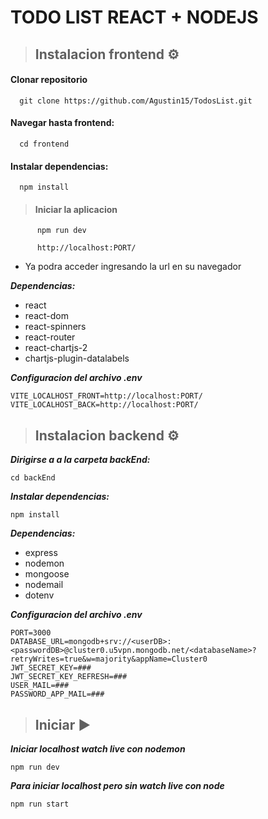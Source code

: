 # TODO LIST REACT + NODEJS

> ## Instalacion frontend ⚙

#### Clonar repositorio

      git clone https://github.com/Agustin15/TodosList.git

#### Navegar hasta frontend:

      cd frontend

#### Instalar dependencias:

      npm install

> #### Iniciar la aplicacion

          npm run dev

          http://localhost:PORT/

- Ya podra acceder ingresando la url en su navegador

**_Dependencias:_**

- react
- react-dom
- react-spinners
- react-router
- react-chartjs-2
- chartjs-plugin-datalabels

**_Configuracion del archivo .env_**

    VITE_LOCALHOST_FRONT=http://localhost:PORT/
    VITE_LOCALHOST_BACK=http://localhost:PORT/
    
> ## Instalacion backend ⚙

**_Dirigirse a a la carpeta backEnd:_**

    cd backEnd

**_Instalar dependencias:_**

    npm install

**_Dependencias:_**

- express
- nodemon
- mongoose
- nodemail
- dotenv

**_Configuracion del archivo .env_**

    PORT=3000
    DATABASE_URL=mongodb+srv://<userDB>:<passwordDB>@cluster0.u5vpn.mongodb.net/<databaseName>?retryWrites=true&w=majority&appName=Cluster0
    JWT_SECRET_KEY=###
    JWT_SECRET_KEY_REFRESH=###
    USER_MAIL=###
    PASSWORD_APP_MAIL=###

> ## Iniciar ▶

**_Iniciar localhost watch live con nodemon_**

    npm run dev

**_Para iniciar localhost pero sin watch live con node_**

    npm run start
